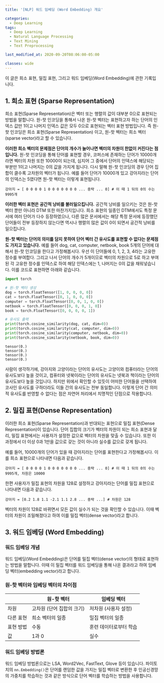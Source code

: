 ```yaml
---
title: '[NLP] 워드 임베딩 (Word Embedding) 개요'

categories:
  - Deep Learning
tags:
  - Deep Learning
  - Natural Language Processing
  - Text Mining
  - Text Preprocessing

last_modified_at: 2020-09-20T08:06:00-05:00

classes: wide
---
```


이 글은 희소 표현, 밀집 표현, 그리고 워드 임베딩(Word Embedding)에 관한 기록입니다.

## 1. 희소 표현 (Sparse Representation)

희소 표현(Sparse Representation)은 벡터 또는 행렬의 값이 대부분 0으로 표현되는 방법을 말합니다. 원-핫 인코딩을 통해서 나온 원-핫 벡터는 표현하고자 하는 단어의 인덱스 값만 1이고 나머지 인덱스 값은 모두 0으로 표현되는 벡터 표현 방법입니다. 즉 원-핫 인코딩은 희소 표현(Sparse Representation) 이고, 원-핫 벡터는 희소 벡터(sparse vector)라고 할 수 있습니다.

**이러한 희소 벡터의 문제점은 단어의 개수가 늘어나면 벡터의 차원이 한없이 커진다는 점입니다.** 원-핫 인코딩을 통해 단어를 표현할 경우, 코퍼스에 존재하는 단어가 10000개라면 벡터의 차원 또한 10000이 되는데, 심지어 그 중에서 단어의 인덱스에 해당되는 부분만 1이고 나머지는 0의 값을 가지게 됩니다. 다시 말해 원-핫 인코딩의 경우 단어 집합이 클수록 고차원의 벡터가 됩니다. 예를 들어 단어가 10000개 있고 강아지라는 단어의 인덱스는 5였다면 원-핫 벡터는 이렇게 표현됩니다.

```
강아지 = [ 0 0 0 0 1 0 0 0 0 0 0 0 ... 중략 ... 0] # 이 때 1 뒤의 0의 수는 9995개
```

**이러한 벡터 표현은 공간적 낭비를 불러일으킵니다.** 공간적 낭비를 일으키는 것은 원-핫 벡터 뿐만 아니라 DTM 또한 마찬가지입니다. 희소 표현의 일종인 DTM에서도 특정 문서에 여러 단어가 다수 등장하였으나, 다른 많은 문서에서는 해당 특정 문서에 등장했던 단어들이 전부 등장하지 않는다면 역시나 행렬의 많은 값이 0이 되면서 공간적 낭비를 일으킵니다.

**원-핫 벡터는 단어의 의미를 담지 못하여 단어 벡터 간 유사도를 표현할 수 없다는 문제점도 가지고 있습니다.** 예를 들어 dog, cat, computer, netbook, book 5개의 단어에 대해서 원-핫 인코딩을 한다고 가정해봅시다. 우선 이 단어들에 0, 1, 2, 3, 4라는 고유한 정수를 부여합다. 그리고 나서 단어의 개수가 5개이므로 벡터의 차원으로 5로 하고 부여된 각 고유한 정수를 인덱스로 하여 해당 인덱스에는 1, 나머지는 0의 값을 채워넣습니다. 이를 코드로 표현하면 아래와 같습니다.

```python
import torch
```

```python
# 원-핫 벡터 생성
dog = torch.FloatTensor([1, 0, 0, 0, 0])
cat = torch.FloatTensor([0, 1, 0, 0, 0])
computer = torch.FloatTensor([0, 0, 1, 0, 0])
netbook = torch.FloatTensor([0, 0, 0, 1, 0])
book = torch.FloatTensor([0, 0, 0, 0, 1])
```

```python
# 유사도 출력
print(torch.cosine_similarity(dog, cat, dim=0))
print(torch.cosine_similarity(cat, computer, dim=0))
print(torch.cosine_similarity(computer, netbook, dim=0))
print(torch.cosine_similarity(netbook, book, dim=0))
```

```
tensor(0.)
tensor(0.)
tensor(0.)
tensor(0.)
```

사람이 생각하기에, 강아지와 고양이라는 단어의 유사도는 고양이와 컴퓨터라는 단어의 유사도보다 높을 것이고, 컴퓨터와 넷북이라는 단어의 유사도는 넷북과 책이라는 단어의 유사도보다 높을 것입니다. 하지만 위에서 확인할 수 있듯이 어떠한 단어들을 선택하여 코사인 유사도를 구하더라도 이들 간의 유사도는 전부 동일합니다. 이렇게 단어 간 의미적 유사도를 반영할 수 없다는 점은 자연어 처리에서 치명적인 단점으로 작용합니다.

## 2. 밀집 표현(Dense Representation)

이러한 희소 표현(Sparse Representation)과 반대되는 표현으로 밀집 표현(Dense Representation)이 있습니다. 단어 집합의 크기가 벡터의 차원이 되는 희소 표현과 달리, 밀집 표현에서는 사용자가 설정한 값으로 벡터의 차원을 맞출 수 있습니다. 또한 이 과정에서 더 이상 0과 1만을 값으로 갖는 것이 아니라 실수를 값으로 갖게 됩니다.

예를 들어, 10000개의 단어가 있을 때 강아지라는 단어를 표현한다고 가정해봅시다. 이를 희소 표현으로 나타내면 다음과 같습니다.

```
강아지 = [ 0 0 0 0 1 0 0 0 0 0 0 0 ... 중략 ... 0] # 이 때 1 뒤의 0의 수는 9995개, 차원은 10000
```

한편 사용자가 밀집 표현의 차원을 128로 설정하고 강아지라는 단어를 밀집 표현으로 나타내면 다음과 같습니다.

```
강아지 = [0.2 1.8 1.1 -2.1 1.1 2.8 ... 중략 ...] # 차원은 128
```

벡터의 차원이 128로 바뀌면서 모든 값이 실수가 되는 것을 확인할 수 있습니다. 이때 벡터의 차원이 조밀해졌다고 하여 이를 밀집 벡터(dense vector)라고 합니다.

## 3. 워드 임베딩 (Word Embedding)

### 워드 임베딩 개념

워드 임베딩(Word Embedding)은 단어를 밀집 벡터(dense vector)의 형태로 표현하는 방법을 말합니다. 이때 이 밀집 벡터를 워드 임베딩을 통해 나온 결과라고 하여 임베딩 벡터(embedding vector)라고 합니다. 

### 원-핫 벡터와 임베딩 벡터의 차이점

| |원-핫 벡터|임베딩 벡터|
|-|--------|--------|
|차원|고차원 (단어 집합의 크기)|저차원 (사용자 설정)|
|다른 표현|희소 벡터의 일종|밀집 벡터의 일종|
|표현 방법|수동|훈련 데이터로부터 학습|
|값|1과 0|실수|

### 워드 임베딩 방법론

워드 임베딩 방법론으로는 LSA, Word2Vec, FastText, Glove 등이 있습니다. 파이토치의 `nn.Embedding()`은 단어를 랜덤한 값을 가지는 밀집 벡터로 변환한 후 인공신경망의 가중치를 학습하는 것과 같은 방식으로 단어 벡터를 학습하는 방법을 사용합니다.

